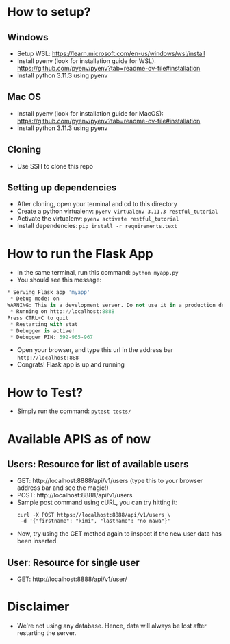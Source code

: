 # How to setup?

## Windows
- Setup WSL: https://learn.microsoft.com/en-us/windows/wsl/install
- Install pyenv (look for installation guide for WSL): https://github.com/pyenv/pyenv?tab=readme-ov-file#installation
- Install python 3.11.3 using pyenv

## Mac OS
- Install pyenv (look for installation guide for MacOS): https://github.com/pyenv/pyenv?tab=readme-ov-file#installation
- Install python 3.11.3 using pyenv

## Cloning
- Use SSH to clone this repo

## Setting up dependencies
- After cloning, open your terminal and cd to this directory
- Create a python virtualenv: `pyenv virtualenv 3.11.3 restful_tutorial`
- Activate the virtualenv: `pyenv activate restful_tutorial`
- Install dependencies: `pip install -r requirements.text`

# How to run the Flask App
- In the same terminal, run this command: `python myapp.py`
- You should see this message:
```python
* Serving Flask app 'myapp'
 * Debug mode: on
WARNING: This is a development server. Do not use it in a production deployment. Use a production WSGI server instead.
 * Running on http://localhost:8888
Press CTRL+C to quit
 * Restarting with stat
 * Debugger is active!
 * Debugger PIN: 592-965-967
```
- Open your browser, and type this url in the address bar `http://localhost:888`
- Congrats! Flask app is up and running

# How to Test?
- Simply run the command: `pytest tests/`

# Available APIS as of now
## Users: Resource for list of available users
- GET: http://localhost:8888/api/v1/users (type this to your browser address bar and see the magic!)
- POST: http://localhost:8888/api/v1/users
- Sample post command using cURL, you can try hitting it:
  ```curl
  curl -X POST https://localhost:8888/api/v1/users \
   -d '{"firstname": "kimi", "lastname": "no nawa"}'  
  ```
- Now, try using the GET method again to inspect if the new user data has been inserted.


## User: Resource for single user
- GET: http://localhost:8888/api/v1/user/<id>


# Disclaimer
- We're not using any database. Hence, data will always be lost after restarting the server.

